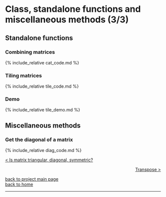 # Class, standalone functions and miscellaneous methods (3/3)
## Standalone functions
### Combining matrices
{% include_relative cat_code.md %}

### Tiling matrices
{% include_relative tile_code.md %}
### Demo
{% include_relative tile_demo.md %}

## Miscellaneous methods
### Get the diagonal of a matrix
{% include_relative diag_code.md %}

[< Is matrix triangular, diagonal, symmetric?](./class_and_standalone_functions_-_sq_tri_diag_sym.md)

<div style="text-align: right">
<a href="https://matt-a-bennett.github.io/numpy_from_scratch/transpose.html">Transpose ></a>
</div>

[back to project main page](./numpy_from_scratch.md)\
[back to home](../index.md)

---
<script src="https://utteranc.es/client.js"
        repo="Matt-A-Bennett/Matt-A-Bennett.github.io"
        issue-term="https://matt-a-bennett.github.io/numpy_from_scratch/class_and_standalone_functions.html"
        theme="github-light"
        crossorigin="anonymous"
        async>
</script>

